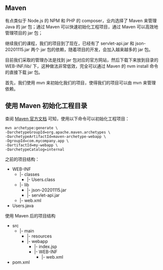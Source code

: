 
## Maven

有点类似于 Node.js 的 NPM 和 PHP 的 composer，业内选择了 Maven 来管理 Java 的 jar 包；通过 Maven 可以快速初始化工程项目，通过 Maven 可以高效地管理项目的 jar 包；

继续我们的课程，我们的项目到了现在，已经有了 servlet-api.jar 和 json-20201115.jar 两个 jar 包的依赖，随着项目的开发，会加入越来越多的 jar 包。

目前我们采取的管理办法是找到 jar 包对应的官方网站，然后下载下来放到目录的 WEB-INF/lib/ 下，这种做法非常低效，完全可以通过 Maven 的 nvm install 命令的直接下载 jar 包。

首先，我们使用 mvn 来初始化我们的项目，使得我们的项目可以由 mvn 来管理依赖。

## 使用 Maven 初始化工程目录

查阅 [Maven 官方文档](http://maven.apache.org/guides/getting-started/index.html) 可知，使用以下命令可以初始化工程项目：

    mvn archetype:generate \
    -DarchetypeGroupId=org.apache.maven.archetypes \
    -DarchetypeArtifactId=maven-archetype-webapp \
    -DgroupId=com.mycompany.app \
    -DartifactId=my-webapp \
    -DarchetypeCatalog=internal 
  

之前的项目结构：

* WEB-INF   
	* |- classes
		* |- Users.class
    * |- lib
        * |- json-20201115.jar
        * |- servlet-api.jar
    * |- web.xml
* Users.java

使用 Maven 后的项目结构

* src
    * |- main
        * |- resources
        * |- webapp
            * |- index.jsp
            * |- WEB-INF
                * |- web.xml
* pom.xml

